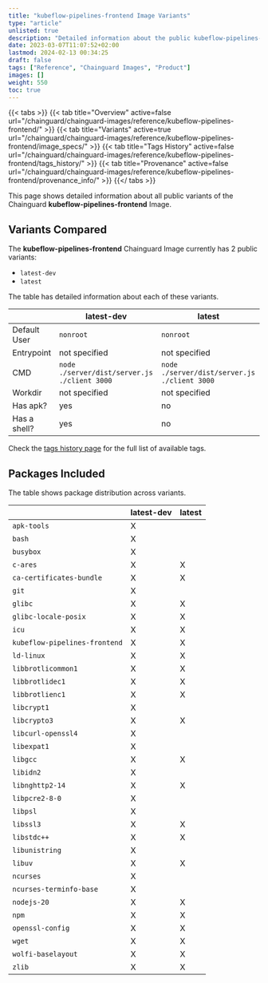 ```yaml
---
title: "kubeflow-pipelines-frontend Image Variants"
type: "article"
unlisted: true
description: "Detailed information about the public kubeflow-pipelines-frontend Chainguard Image variants"
date: 2023-03-07T11:07:52+02:00
lastmod: 2024-02-13 00:34:25
draft: false
tags: ["Reference", "Chainguard Images", "Product"]
images: []
weight: 550
toc: true
---
```


{{< tabs >}}
{{< tab title="Overview" active=false url="/chainguard/chainguard-images/reference/kubeflow-pipelines-frontend/" >}}
{{< tab title="Variants" active=true url="/chainguard/chainguard-images/reference/kubeflow-pipelines-frontend/image_specs/" >}}
{{< tab title="Tags History" active=false url="/chainguard/chainguard-images/reference/kubeflow-pipelines-frontend/tags_history/" >}}
{{< tab title="Provenance" active=false url="/chainguard/chainguard-images/reference/kubeflow-pipelines-frontend/provenance_info/" >}}
{{</ tabs >}}

This page shows detailed information about all public variants of the Chainguard **kubeflow-pipelines-frontend** Image.

## Variants Compared
The **kubeflow-pipelines-frontend** Chainguard Image currently has 2 public variants: 

- `latest-dev`
- `latest`

The table has detailed information about each of these variants.

|              | latest-dev                                   | latest                                       |
|--------------|----------------------------------------------|----------------------------------------------|
| Default User | `nonroot`                                    | `nonroot`                                    |
| Entrypoint   | not specified                                | not specified                                |
| CMD          | `node ./server/dist/server.js ./client 3000` | `node ./server/dist/server.js ./client 3000` |
| Workdir      | not specified                                | not specified                                |
| Has apk?     | yes                                          | no                                           |
| Has a shell? | yes                                          | no                                           |

Check the [tags history page](/chainguard/chainguard-images/reference/kubeflow-pipelines-frontend/tags_history/) for the full list of available tags.

## Packages Included
The table shows package distribution across variants.

|                               | latest-dev | latest |
|-------------------------------|------------|--------|
| `apk-tools`                   | X          |        |
| `bash`                        | X          |        |
| `busybox`                     | X          |        |
| `c-ares`                      | X          | X      |
| `ca-certificates-bundle`      | X          | X      |
| `git`                         | X          |        |
| `glibc`                       | X          | X      |
| `glibc-locale-posix`          | X          | X      |
| `icu`                         | X          | X      |
| `kubeflow-pipelines-frontend` | X          | X      |
| `ld-linux`                    | X          | X      |
| `libbrotlicommon1`            | X          | X      |
| `libbrotlidec1`               | X          | X      |
| `libbrotlienc1`               | X          | X      |
| `libcrypt1`                   | X          |        |
| `libcrypto3`                  | X          | X      |
| `libcurl-openssl4`            | X          |        |
| `libexpat1`                   | X          |        |
| `libgcc`                      | X          | X      |
| `libidn2`                     | X          |        |
| `libnghttp2-14`               | X          | X      |
| `libpcre2-8-0`                | X          |        |
| `libpsl`                      | X          |        |
| `libssl3`                     | X          | X      |
| `libstdc++`                   | X          | X      |
| `libunistring`                | X          |        |
| `libuv`                       | X          | X      |
| `ncurses`                     | X          |        |
| `ncurses-terminfo-base`       | X          |        |
| `nodejs-20`                   | X          | X      |
| `npm`                         | X          | X      |
| `openssl-config`              | X          | X      |
| `wget`                        | X          | X      |
| `wolfi-baselayout`            | X          | X      |
| `zlib`                        | X          | X      |

